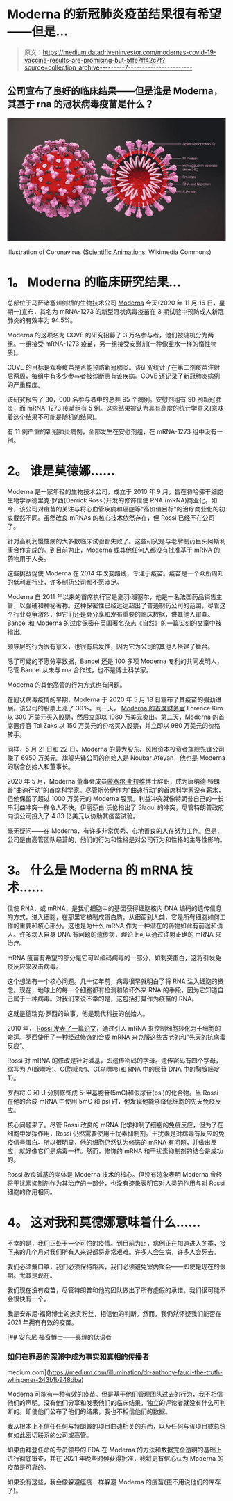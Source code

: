 # Moderna 的新冠肺炎疫苗结果很有希望——但是…

> 原文：<https://medium.datadriveninvestor.com/modernas-covid-19-vaccine-results-are-promising-but-5ffe7ff42c7f?source=collection_archive---------7----------------------->

## 公司宣布了良好的临床结果——但是谁是 Moderna，其基于 rna 的冠状病毒疫苗是什么？

![](img/231b2ad95293fba870ba74321482a749.png)

Illustration of Coronavirus ([Scientific Animations](https://www.scientificanimations.com/), Wikimedia Commons)

# **1。** **Moderna 的临床研究结果…**

总部位于马萨诸塞州剑桥的生物技术公司 [Moderna](https://investors.modernatx.com/news-releases/news-release-details/modernas-covid-19-vaccine-candidate-meets-its-primary-efficacy) 今天(2020 年 11 月 16 日，星期一)宣布，其名为 mRNA-1273 的新型冠状病毒疫苗在 3 期试验中预防成人新冠肺炎的有效率为 94.5%。

Moderna 的这项名为 COVE 的研究招募了 3 万名参与者，他们被随机分为两组。一组接受 mRNA-1273 疫苗，另一组接受安慰剂(一种像盐水一样的惰性物质)。

COVE 的目标是观察疫苗是否能预防新冠肺炎。该研究统计了在第二剂疫苗注射后两周，每组中有多少参与者被诊断患有该疾病。COVE 还记录了新冠肺炎病例的严重程度。

该研究报告了 30，000 名参与者中的总共 95 个病例。安慰剂组有 90 例新冠肺炎，而 mRNA-1273 疫苗组有 5 例。这些结果被认为具有高度的统计学意义(意味着这个结果不可能是随机的结果)。

有 11 例严重的新冠肺炎病例，全部发生在安慰剂组，在 mRNA-1273 组中没有一例。

# **2。** **谁是莫德娜……**

Moderna 是一家年轻的生物技术公司，成立于 2010 年 9 月，旨在将哈佛干细胞生物学家德里克·罗西(Derrick Rossi)开发的修饰信使 RNA (mRNA)商业化。如今，该公司对疫苗的关注与将心血管疾病和癌症等“高价值目标”的治疗商业化的初衷截然不同。虽然改良 mRNAs 的核心技术依然存在，但 Rossi 已经不在公司了。

针对高利润慢性病的大多数临床试验都失败了。这些研究是与老牌制药巨头阿斯利康合作完成的。到目前为止，Moderna 或其他任何人都没有批准基于 mRNA 的药物用于人类。

这些挑战促使 Moderna 在 2014 年改变路线，专注于疫苗。疫苗是一个众所周知的低利润行业，许多制药公司都不愿涉足。

Moderna 自 2011 年以来的首席执行官是夏羽·班塞尔，他是一名法国药品销售主管，以强硬和神秘著称。这种保密性已经远远超出了普通制药公司的范围，尽管这个行业竞争激烈，但它们还是会分享和发布重要的临床数据，供其他人审查。Bancel 和 Moderna 的过度保密在英国著名杂志《自然》的一篇[尖刻的文章](https://www.nature.com/articles/nbt.3488)中被指出。

领导层的行为很有意义，也很有启发性，因为它为公司的其他人搭建了舞台。

除了可疑的不愿分享数据，Bancel 还是 100 多项 Moderna 专利的共同发明人，尽管 Bancel 从未与 rna 合作过，也不是博士科学家。

Moderna 的其他高管的行为方式也有问题。

在冠状病毒疫情的早期，Moderna 于 2020 年 5 月 18 日宣布了其疫苗的强劲进展。该公司的股票上涨了 30%。同一天， [Moderna 的首席财务官](https://www.cnn.com/2020/05/22/investing/moderna-coronavirus-vaccine-stock-sales/index.html) Lorence Kim 以 300 万美元买入股票，然后立即以 1980 万美元卖出。第二天，Moderna 的首席医疗官 Tal Zaks 以 150 万美元的价格买入股票，并立即以 980 万美元的价格转手。

同样，5 月 21 日和 22 日，Moderna 的最大股东、风险资本投资者旗舰先锋公司赚了 6950 万美元。旗舰先锋公司的创始人是 Noubar Afeyan，他也是 Moderna 的联合创始人和董事长。

2020 年 5 月，Moderna 董事会成员[蒙塞尔·斯拉维](https://www.businessinsider.com/moncef-slaoui-leading-trump-vaccine-push-10m-holding-moderna-conflict-2020-5?r=US&IR=T)博士辞职，成为唐纳德·特朗普“曲速行动”的首席科学家。尽管斯劳伊作为“曲速行动”的首席科学家没有薪水，但他保留了超过 1000 万美元的 Moderna 股票。利益冲突就像特朗普自己的一长串利益冲突一样令人不快。伊丽莎白·沃伦指出了 Slaoui 的冲突，尽管特朗普政府向该公司投入了 4.83 亿美元以协助其疫苗试验。

毫无疑问——在 Moderna，有许多非常优秀、心地善良的人在努力工作。但是，公司是由高管团队经营的，他们的行为和性格是对公司行为和性格的主导性影响。

# **3。** **什么是 Moderna 的 mRNA 技术……**

信使 RNA，或 mRNA，是我们细胞中的基因获得细胞核内 DNA 编码的遗传信息的方式，进入细胞，在那里它被制成蛋白质。从细菌到人类，它是所有细胞如何工作的重要和核心部分。这也是为什么 mRNA 作为一种潜在的药物如此有前途和诱人。许多病人自身 DNA 有问题的遗传病，理论上可以通过注射正确的 mRNA 来治疗。

mRNA 疫苗有希望的部分是它可以编码病毒的一部分，如刺突蛋白，这将引发免疫反应来攻击病毒。

这个想法有一个核心问题。几十亿年前，病毒很早就明白了将 RNA 注入细胞的概念。现在，地球上的每一个细胞都有检测和破坏外来 RNA 的手段，因为它知道自己属于一种病毒。对我们来说不幸的是，这包括打算作为疫苗的 RNA。

这就是德瑞克·罗西的故事，他是现代科技的创始人。

2010 年， [Rossi 发表了一篇论文](https://www.sciencedirect.com/science/article/pii/S1934590910004340)，通过引入 mRNA 来控制细胞转化为干细胞的命运。罗西使用了一种经过修饰的合成 mRNA 来克服这些古老的和“先天的抗病毒反应”。

Rossi 对 mRNA 的修改是针对碱基，即遗传密码的字母。遗传密码有四个字母，缩写为 A(腺嘌呤)、C(胞嘧啶)、G(鸟嘌呤)和 RNA 中的尿苷 DNA 中的胸腺嘧啶 T)。

罗西将 C 和 U 分别修饰成 5-甲基胞苷(5mC)和假尿苷(psi)的化合物。当 Rossi 在他的合成 mRNA 中使用 5mC 和 psi 时，他发现他能够降低细胞的先天免疫反应。

核心问题来了。尽管 Rossi 改良的 mRNA 化学抑制了细胞的免疫反应，但为了在细胞中发挥作用，Rossi 仍然需要使用干扰素抑制剂。干扰素是对病毒有反应的免疫信号蛋白。所以很明显，他的细胞仍然认为修饰的 mRNA 有问题，并做出反应，就好像它们是病毒一样。然而，修饰的 mRNA 和干扰素抑制剂的结合是成功的。

Rossi 改良碱基的变体是 Moderna 技术的核心。但没有迹象表明 Moderna 曾经将干扰素抑制剂作为其治疗的一部分，也没有迹象表明它对人类的作用与对 Rossi 细胞的作用相同。

# **4。** **这对我和莫德娜意味着什么……**

不幸的是，我们正处于一个可怕的疫情。到目前为止，病例正在加速进入冬季，接下来的几个月对我们所有人来说都将非常艰难。许多人会生病，许多人会死去。

我们必须戴口罩，我们必须保持距离，我们必须避免室内聚会——即使是现在的假期。尤其是现在。

我们现在没有疫苗，尽管特朗普和他的团队做出了所有虚假的承诺。我们很可能不会很快有一个。

我是安东尼·福奇博士的忠实粉丝，相信他的判断。然而，我仍然怀疑我们能否在 2021 年拥有有效的疫苗。

[](https://medium.com/illumination/dr-anthony-fauci-the-truth-whisperer-243b1b948dba) [## 安东尼·福奇博士——真理的低语者

### 如何在罪恶的深渊中成为事实和真相的传播者

medium.com](https://medium.com/illumination/dr-anthony-fauci-the-truth-whisperer-243b1b948dba) 

Moderna 可能有一种有效的疫苗。但是基于他们管理团队过去的行为，我不相信他们的声明。没有他们分享和发表他们的临床结果，独立的评论者就没有什么可判断的。即使他们公布了他们的结果，我也不相信他们的数据。

我从根本上不信任任何与特朗普的项目曲速相关的东西，以及任何与该项目或总统有如此密切联系的公司或高管。

如果由拜登任命的专员领导的 FDA 在 Moderna 的方法和数据完全透明的基础上进行彻底审查，并在 2021 年晚些时候获得批准，我将更有信心认为 Moderna 的疫苗是可靠的。

如果没有这些，我会像躲避瘟疫一样躲避 Moderna 的疫苗(更不用说他们的库存了)。